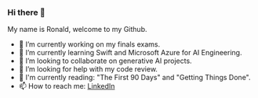 ### Hi there 👋

<!--
**ronaldngounou/ronaldngounou** is a ✨ _special_ ✨ repository because its `README.md` (this file) appears on your GitHub profile.

Here are some ideas to get you started:

- 🔭 I’m currently working on ...
- 🌱 I’m currently learning ...
- 👯 I’m looking to collaborate on ...
- 🤔 I’m looking for help with ...
- 💬 Ask me about ...
- 📫 How to reach me: ronald.ngounou
- 😄 Pronouns: ...
- ⚡ Fun fact: ...
-->

My name is Ronald, welcome to my Github. 
- 🔭 I’m currently working on my finals exams.
- 🌱 I’m currently learning Swift and Microsoft Azure for AI Engineering. 
- 👯 I’m looking to collaborate on generative AI projects.
- 🤔 I’m looking for help with my code review.
- 📖 I'm currently reading: "The First 90 Days" and "Getting Things Done".
- 📫 How to reach me: [LinkedIn](https://www.linkedin.com/in/ronald-ngounou/)
  
